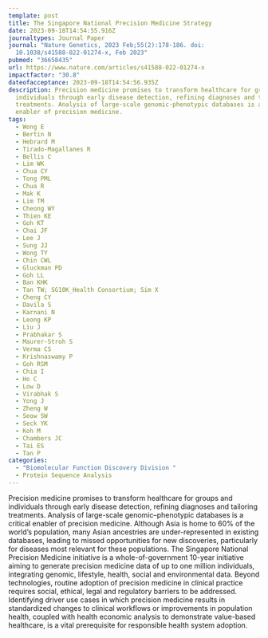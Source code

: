 ```yaml
---
template: post
title: The Singapore National Precision Medicine Strategy
date: 2023-09-18T14:54:55.916Z
journaltypes: Journal Paper
journal: "Nature Genetics, 2023 Feb;55(2):178-186. doi:
  10.1038/s41588-022-01274-x, Feb 2023"
pubmed: "36658435"
url: https://www.nature.com/articles/s41588-022-01274-x
impactfactor: "30.8"
dateofacceptance: 2023-09-18T14:54:56.935Z
description: Precision medicine promises to transform healthcare for groups and
  individuals through early disease detection, refining diagnoses and tailoring
  treatments. Analysis of large-scale genomic-phenotypic databases is a critical
  enabler of precision medicine.
tags:
  - Wong E
  - Bertin N
  - Hebrard M
  - Tirado-Magallanes R
  - Bellis C
  - Lim WK
  - Chua CY
  - Tong PML
  - Chua R
  - Mak K
  - Lim TM
  - Cheong WY
  - Thien KE
  - Goh KT
  - Chai JF
  - Lee J
  - Sung JJ
  - Wong TY
  - Chin CWL
  - Gluckman PD
  - Goh LL
  - Ban KHK
  - Tan TW; SG10K_Health Consortium; Sim X
  - Cheng CY
  - Davila S
  - Karnani N
  - Leong KP
  - Liu J
  - Prabhakar S
  - Maurer-Stroh S
  - Verma CS
  - Krishnaswamy P
  - Goh RSM
  - Chia I
  - Ho C
  - Low D
  - Virabhak S
  - Yong J
  - Zheng W
  - Seow SW
  - Seck YK
  - Koh M
  - Chambers JC
  - Tai ES
  - Tan P
categories:
  - "Biomolecular Function Discovery Division "
  - Protein Sequence Analysis
---
```

<!--StartFragment-->

Precision medicine promises to transform healthcare for groups and individuals through early disease detection, refining diagnoses and tailoring treatments. Analysis of large-scale genomic–phenotypic databases is a critical enabler of precision medicine. Although Asia is home to 60% of the world’s population, many Asian ancestries are under-represented in existing databases, leading to missed opportunities for new discoveries, particularly for diseases most relevant for these populations. The Singapore National Precision Medicine initiative is a whole-of-government 10-year initiative aiming to generate precision medicine data of up to one million individuals, integrating genomic, lifestyle, health, social and environmental data. Beyond technologies, routine adoption of precision medicine in clinical practice requires social, ethical, legal and regulatory barriers to be addressed. Identifying driver use cases in which precision medicine results in standardized changes to clinical workflows or improvements in population health, coupled with health economic analysis to demonstrate value-based healthcare, is a vital prerequisite for responsible health system adoption.

<!--EndFragment-->